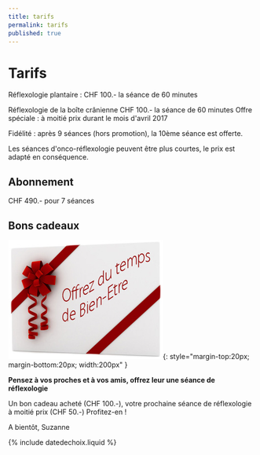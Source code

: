 ```yaml
---
title: tarifs
permalink: tarifs
published: true
---
```


# Tarifs

Réflexologie plantaire :
CHF 100.- la séance de 60 minutes

Réflexologie de la boîte crânienne
CHF 100.- la séance de 60 minutes
Offre spéciale : à moitié prix durant le mois d'avril 2017

Fidélité : après 9 séances (hors promotion), la 10ème séance est offerte.

Les séances d'onco-réflexologie peuvent être plus courtes, le prix est adapté en conséquence.

## Abonnement

CHF 490.- pour 7 séances

## Bons cadeaux

![Logo Réseau Cancer du Sein](./images/boncadeau.jpg){: style="margin-top:20px; margin-bottom:20px; width:200px" }

**Pensez à vos proches et à vos amis, offrez leur une séance de réflexologie**

Un bon cadeau acheté (CHF 100.-), votre prochaine séance de réflexologie à moitié prix (CHF 50.-)
Profitez-en !

A bientôt, Suzanne

{% include datedechoix.liquid %}
